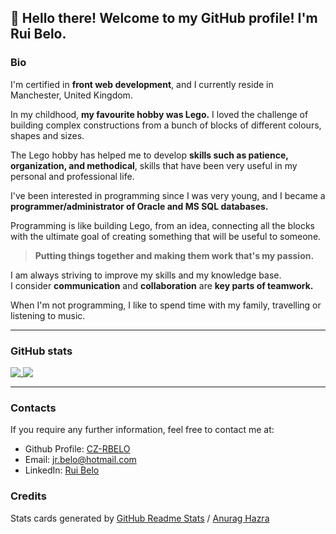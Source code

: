 ## 👋 Hello there! Welcome to my GitHub profile! I'm Rui Belo.

### Bio

I'm certified in **front web development**, and I currently reside in Manchester, United Kingdom.

In my childhood, **my favourite hobby was Lego.** I loved the challenge of building complex constructions from a bunch of blocks of different colours, shapes and sizes.  

The Lego hobby has helped me to develop **skills such as patience, organization, and methodical**, skills that have been very useful in my personal and professional life.

I've been interested in programming since I was very young, and I became a **programmer/administrator of Oracle and MS SQL databases.**

Programming is like building Lego, from an idea, connecting all the blocks with the ultimate goal of creating something that will be useful to someone.

>**Putting things together and making them work that's my passion.**

I am always striving to improve my skills and my knowledge base.  
I consider **communication** and **collaboration** are **key parts of teamwork.**

When I'm not programming, I like to spend time with my family, travelling or listening to music.

---

### GitHub stats
<div align="left">
<a href="https://github.com/CZ-RBelo/">
  <img align= "top" src="https://github-readme-stats.vercel.app/api/top-langs/?username=cz-rbelo&theme=graywhite" />
</a>
<a href="https://github.com/CZ-RBelo/">
  <img align= "top" src="https://github-readme-stats.vercel.app/api?username=cz-rbelo&show_icons=true&theme=graywhite" />
</a>
</div>

---

### Contacts

If you require any further information, feel free to contact me at:
 
* Github Profile: [CZ-RBELO](https://github.com/CZ-RBelo/)  
* Email: [jr.belo@hotmail.com](mailto:jr.belo@hotmail.com)
* LinkedIn: [Rui Belo](https://linkedin.com/in/ruibelo)

### Credits

Stats cards generated by [GitHub Readme Stats](https://github.com/anuraghazra/github-readme-stats) / [Anurag Hazra](https://github.com/anuraghazra)

<!--
**CZ-RBelo/CZ-RBelo** is a ✨ _special_ ✨ repository because its `README.md` (this file) appears on your GitHub profile.

Here are some ideas to get you started:

- 🔭 I’m currently working on ...
- 🌱 I’m currently learning ...
- 👯 I’m looking to collaborate on ...
- 🤔 I’m looking for help with ...
- 💬 Ask me about ...
- 📫 How to reach me: ...
- 😄 Pronouns: ...
- ⚡ Fun fact: ...
-->
